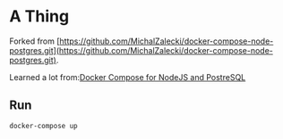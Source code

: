 # A Thing

Forked from [https://github.com/MichalZalecki/docker-compose-node-postgres.git](https://github.com/MichalZalecki/docker-compose-node-postgres.git).

Learned a lot from:[Docker Compose for NodeJS and PostreSQL](https://michalzalecki.com/docker-compose-for-nodejs-and-postresql/)

## Run

    docker-compose up



